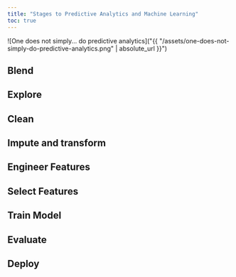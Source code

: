 ```yaml
---
title: "Stages to Predictive Analytics and Machine Learning"
toc: true
---
```


![One does not simply... do predictive analytics]("{{ "/assets/one-does-not-simply-do-predictive-analytics.png" | absolute_url }}")

## Blend
## Explore
## Clean
## Impute and transform
## Engineer Features
## Select Features
## Train Model
## Evaluate
## Deploy
